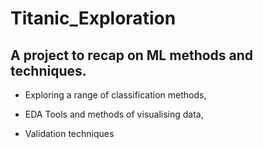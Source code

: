 # Titanic_Exploration
## A project to recap on ML methods and techniques.

- Exploring a range of classification methods, 

- EDA Tools and methods of visualising data,

- Validation techniques 
